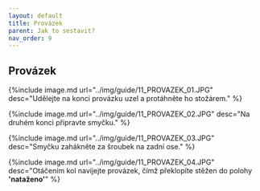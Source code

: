 ```yaml
---
layout: default
title: Provázek
parent: Jak to sestavit?
nav_order: 9
---
```



## Provázek

{%include image.md
url="../img/guide/11_PROVAZEK_01.JPG"
desc="Udělejte na konci provázku uzel a protáhněte ho stožárem."
%}

{%include image.md
url="../img/guide/11_PROVAZEK_02.JPG"
desc="Na druhém konci připravte smyčku."
%}

{%include image.md
url="../img/guide/11_PROVAZEK_03.JPG"
desc="Smyčku zahákněte za šroubek na zadní ose."
%}

{%include image.md
url="../img/guide/11_PROVAZEK_04.JPG"
desc="Otáčením kol navíjejte provázek, čímž překlopíte stěžen do polohy __'nataženo'__"
%}